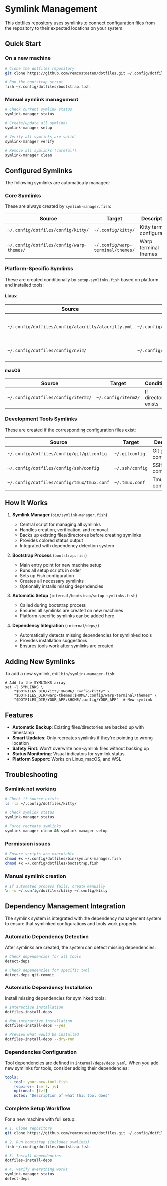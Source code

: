 # Symlink Management

This dotfiles repository uses symlinks to connect configuration files from the repository to their expected locations on your system.

## Quick Start

### On a new machine
```bash
# Clone the dotfiles repository
git clone https://github.com/remcostoeten/dotfiles.git ~/.config/dotfiles

# Run the bootstrap script
fish ~/.config/dotfiles/bootstrap.fish
```

### Manual symlink management
```bash
# Check current symlink status
symlink-manager status

# Create/update all symlinks
symlink-manager setup

# Verify all symlinks are valid
symlink-manager verify

# Remove all symlinks (careful!)
symlink-manager clean
```

## Configured Symlinks

The following symlinks are automatically managed:

### Core Symlinks
These are always created by `symlink-manager.fish`:

| Source | Target | Description |
|--------|--------|-------------|
| `~/.config/dotfiles/config/kitty/` | `~/.config/kitty/` | Kitty terminal configuration |
| `~/.config/dotfiles/config/warp-themes/` | `~/.config/warp-terminal/themes/` | Warp terminal themes |


### Platform-Specific Symlinks
These are created conditionally by `setup-symlinks.fish` based on platform and installed tools:

#### Linux
| Source | Target | Condition | Description |
|--------|--------|-----------|-------------|
| `~/.config/dotfiles/config/alacritty/alacritty.yml` | `~/.config/alacritty/alacritty.yml` | If Alacritty is installed | Alacritty terminal config |
| `~/.config/dotfiles/config/nvim/` | `~/.config/nvim/` | If Neovim is installed | Neovim configuration |

#### macOS
| Source | Target | Condition | Description |
|--------|--------|-----------|-------------|
| `~/.config/dotfiles/config/iterm2/` | `~/.config/iterm2/` | If directory exists | iTerm2 configuration |

### Development Tools Symlinks
These are created if the corresponding configuration files exist:

| Source | Target | Description |
|--------|--------|-------------|
| `~/.config/dotfiles/config/git/gitconfig` | `~/.gitconfig` | Git global configuration |
| `~/.config/dotfiles/config/ssh/config` | `~/.ssh/config` | SSH client configuration |
| `~/.config/dotfiles/config/tmux/tmux.conf` | `~/.tmux.conf` | Tmux configuration |

## How It Works

1. **Symlink Manager** (`bin/symlink-manager.fish`)
   - Central script for managing all symlinks
   - Handles creation, verification, and removal
   - Backs up existing files/directories before creating symlinks
   - Provides colored status output
   - Integrated with dependency detection system

2. **Bootstrap Process** (`bootstrap.fish`)
   - Main entry point for new machine setup
   - Runs all setup scripts in order
   - Sets up Fish configuration
   - Creates all necessary symlinks
   - Optionally installs missing dependencies

3. **Automatic Setup** (`internal/bootstrap/setup-symlinks.fish`)
   - Called during bootstrap process
   - Ensures all symlinks are created on new machines
   - Platform-specific symlinks can be added here

4. **Dependency Integration** (`internal/deps/`)
   - Automatically detects missing dependencies for symlinked tools
   - Provides installation suggestions
   - Ensures tools work after symlinks are created

## Adding New Symlinks

To add a new symlink, edit `bin/symlink-manager.fish`:

```fish
# Add to the SYMLINKS array
set -l SYMLINKS \
    "$DOTFILES_DIR/kitty:$HOME/.config/kitty" \
    "$DOTFILES_DIR/warp-themes:$HOME/.config/warp-terminal/themes" \
    "$DOTFILES_DIR/YOUR_APP:$HOME/.config/YOUR_APP"  # New symlink
```

## Features

- **Automatic Backup**: Existing files/directories are backed up with timestamp
- **Smart Updates**: Only recreates symlinks if they're pointing to wrong location
- **Safety First**: Won't overwrite non-symlink files without backing up
- **Status Monitoring**: Visual indicators for symlink status
- **Platform Support**: Works on Linux, macOS, and WSL

## Troubleshooting

### Symlink not working
```bash
# Check if source exists
ls -la ~/.config/dotfiles/kitty/

# Check symlink status
symlink-manager status

# Force recreate symlinks
symlink-manager clean && symlink-manager setup
```

### Permission issues
```bash
# Ensure scripts are executable
chmod +x ~/.config/dotfiles/bin/symlink-manager.fish
chmod +x ~/.config/dotfiles/bootstrap.fish
```

### Manual symlink creation
```bash
# If automated process fails, create manually
ln -s ~/.config/dotfiles/kitty ~/.config/kitty
```

## Dependency Management Integration

The symlink system is integrated with the dependency management system to ensure that symlinked configurations and tools work properly.

### Automatic Dependency Detection
After symlinks are created, the system can detect missing dependencies:

```bash
# Check dependencies for all tools
detect-deps

# Check dependencies for specific tool
detect-deps git-commit
```

### Automatic Dependency Installation
Install missing dependencies for symlinked tools:

```bash
# Interactive installation
dotfiles-install-deps

# Non-interactive installation
dotfiles-install-deps --yes

# Preview what would be installed
dotfiles-install-deps --dry-run
```

### Dependencies Configuration
Tool dependencies are defined in `internal/deps/deps.yaml`. When you add new symlinks for tools, consider adding their dependencies:

```yaml
tools:
  - tool: your-new-tool.fish
    requires: [curl, jq]
    optional: [fzf]
    notes: "Description of what this tool does"
```

### Complete Setup Workflow
For a new machine with full setup:

```bash
# 1. Clone repository
git clone https://github.com/remcostoeten/dotfiles.git ~/.config/dotfiles

# 2. Run bootstrap (includes symlinks)
fish ~/.config/dotfiles/bootstrap.fish

# 3. Install dependencies
dotfiles-install-deps

# 4. Verify everything works
symlink-manager status
detect-deps
```
